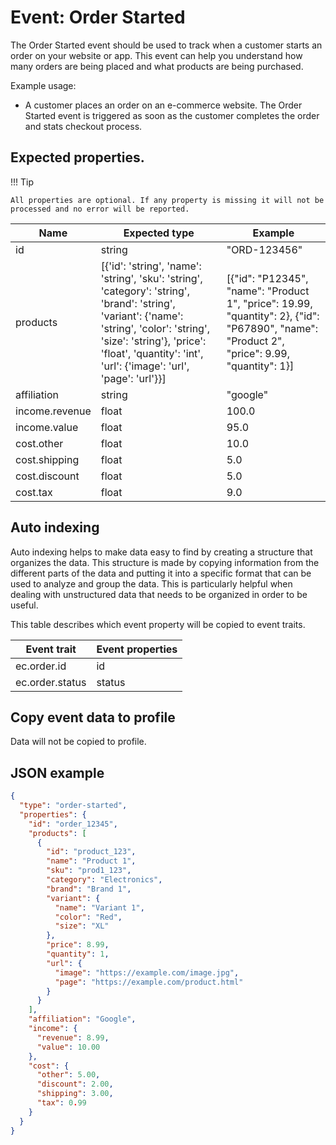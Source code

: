 # Event: Order Started

The Order Started event should be used to track when a customer starts an order on your website or app. This event can
help you understand how many orders are being placed and what products are being purchased.

Example usage:

* A customer places an order on an e-commerce website. The Order Started event is triggered as soon as the customer
  completes the order and stats checkout process.

## Expected properties.

!!! Tip

    All properties are optional. If any property is missing it will not be processed and no error will be reported.

| Name           | Expected type                                                                                                                                                                                                                                   | Example                                                      |
|----------------|-------------------------------------------------------------------------------------------------------------------------------------------------------------------------------------------------------------------------------------------------|--------------------------------------------------------------|
| id             | string                                                                                                                                                                                                                                          | "ORD-123456"           |
| products       | [{'id': 'string', 'name': 'string', 'sku': 'string', 'category': 'string', 'brand': 'string', 'variant': {'name': 'string', 'color': 'string', 'size': 'string'}, 'price': 'float', 'quantity': 'int', 'url': {'image': 'url', 'page': 'url'}}] | [{"id": "P12345", "name": "Product 1", "price": 19.99, "quantity": 2}, {"id": "P67890", "name": "Product 2", "price": 9.99, "quantity": 1}]      |
| affiliation    | string                                                                                                                                                                                                                                          | "google"   |
| income.revenue | float                                                                                                                                                                                                                                           | 100.0 |
| income.value   | float                                                                                                                                                                                                                                           | 95.0   |
| cost.other     | float                                                                                                                                                                                                                                           | 10.0   |
| cost.shipping  | float                                                                                                                                                                                                                                           | 5.0  |
| cost.discount  | float                                                                                                                                                                                                                                           | 5.0  |
| cost.tax       | float                                                                                                                                                                                                                                           | 9.0       |

## Auto indexing

Auto indexing helps to make data easy to find by creating a structure that organizes the data. This structure is made by
copying information from the different parts of the data and putting it into a specific format that can be used to
analyze and group the data. This is particularly helpful when dealing with unstructured data that needs to be organized
in order to be useful.

This table describes which event property will be copied to event traits.

| Event trait      | Event properties   |
|------------------|--------------------|
| ec.order.id      | id                 |
| ec.order.status  | status             | 

## Copy event data to profile

Data will not be copied to profile.

## JSON example

```json
{
  "type": "order-started",
  "properties": {
    "id": "order_12345",
    "products": [
      {
        "id": "product_123",
        "name": "Product 1",
        "sku": "prod1_123",
        "category": "Electronics",
        "brand": "Brand 1",
        "variant": {
          "name": "Variant 1",
          "color": "Red",
          "size": "XL"
        },
        "price": 8.99,
        "quantity": 1,
        "url": {
          "image": "https://example.com/image.jpg",
          "page": "https://example.com/product.html"
        }
      }
    ],
    "affiliation": "Google",
    "income": {
      "revenue": 8.99,
      "value": 10.00
    },
    "cost": {
      "other": 5.00,
      "discount": 2.00,
      "shipping": 3.00,
      "tax": 0.99
    }
  }
}
```
    